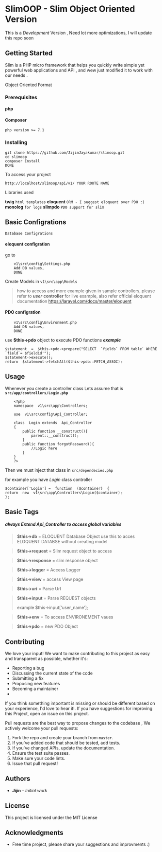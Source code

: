 
# SlimOOP - Slim Object Oriented Version

This is a *Development* Version , Need lot more optimizations, I will update this repo soon
## Getting Started

Slim is a PHP micro framework that helps you quickly write simple yet powerful web applications and API , and wew just modified it to work with our needs .

Object Oriented Format 



### Prerequisites

#### php
#### Composer

``` 
php version >= 7.1
```

### Installing

    git clone https://github.com/JijinJayakumar/slimoop.git
    cd slimoop
    composer Install
    DONE
To access your project

```
http://localhost/slimoop/api/v1/ YOUR ROUTE NAME
```

Libraries used 

**twig** 			`html templates`
**eloquent** `ORM - I suggest eloquent over PDO :)`
**monolog** `for logs`
**slimpdo** ``PDO support for slim``

## Basic Configrations

	Database Configrations
#### eloquent configration

go to 

		v1\src\config\Settings.php
		Add DB values, 
		DONE
Create Models in `v1\src\app\Models` 
	

> how to access and more example given in sample controllers, please refer to ***user*** **controller** for live example, 
> also refer official eloquent documentation
> https://laravel.com/docs/master/eloquent

#### PDO configration
		v1\src\config\Environment.php
		Add DB values, 
		DONE
		
use **$this->pdo** object to execute PDO functions
***example***

    $statement  =  $this->pdo->prepare("SELECT  `fields` FROM table` WHERE `field`= $fieldid'"); 
    $statement->execute(); 
    return  $statement->fetchAll($this->pdo::FETCH_ASSOC);

## Usage

Whenever you create a controller class 
	Lets assume that is **`src/app/controllers/Login.php`**
				

	    <?php
    	namespace  v1\src\app\Controllers;
    	
    	use  v1\src\config\Api_Controller;
    	
    	class  Login extends  Api_Controller
    	{
		    public function __construct(){
				parent::__construct();
			}
			public function forgotPassword(){
				//Logic here
			}
    	} 
    	?>

Then we must inject that class in  `src/dependecies.php`

for example you have *Login* class controller 

    $container['Login'] =  function  ($container)  {
    return  new  v1\src\app\Controllers\Login($container);
    };
    	



## Basic Tags 
##### always Extend Api_Controller to access global variables

> **$this->db**  =  ELOQUENT Database Object
> use this to acces ELOQUENT DATABSE without creating model

> **$this->request**  = Slim request object
> to  access 

> **$this->response**  =  slim response object

> **$this->logger**  =  Access Logger

> **$this->view**  =  access View page
 
> **$this->uri**  =  Parse Url

> **$this->input**  =  Parse REQUEST objects
>  
>  example $this->input['user_name']; 

> **$this->env**  =  To access ENVIRONEMENT vaues

> **$this->pdo**  =  new PDO Object



## Contributing
We love your input! We want to make contributing to this project as easy and transparent as possible, whether it's:

-   Reporting a bug
-   Discussing the current state of the code
-   Submitting a fix
-   Proposing new features
-   Becoming a maintainer
- 
If you think something important is missing or should be different based on your experience, I'd love to hear it!. If you have suggestions for improving this Project, open an issue on this project.


Pull requests are the best way to propose changes to the codebase , We actively welcome your pull requests:

1.  Fork the repo and create your branch from  `master`.
2.  If you've added code that should be tested, add tests.
3.  If you've changed APIs, update the documentation.
4.  Ensure the test suite passes.
5.  Make sure your code lints.
6.  Issue that pull request!

## Authors

* **Jijin** - *Initial work*


## License

This project is licensed under the MIT License 

## Acknowledgments

* Free time project, please share your suggestions and improvments :)
